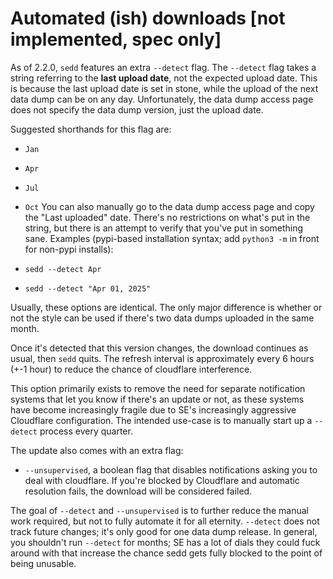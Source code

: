 # Automated (ish) downloads [not implemented, spec only]

As of 2.2.0, `sedd` features an extra `--detect` flag. The `--detect` flag takes a string referring to the **last upload date**, not the expected upload date. This is because the last upload date is set in stone, while the upload of the next data dump can be on any day. Unfortunately, the data dump access page does not specify the data dump version, just the upload date.

Suggested shorthands for this flag are:
* `Jan`
* `Apr`
* `Jul`
* `Oct`
You can also manually go to the data dump access page and copy the "Last uploaded" date. There's no restrictions on what's put in the string, but there is an attempt to verify that you've put in something sane. Examples (pypi-based installation syntax; add `python3 -m` in front for non-pypi installs):

* `sedd --detect Apr`
* `sedd --detect "Apr 01, 2025"`

Usually, these options are identical. The only major difference is whether or not the style can be used if there's two data dumps uploaded in the same month.

Once it's detected that this version changes, the download continues as usual, then `sedd` quits. The refresh interval is approximately every 6 hours (+-1 hour) to reduce the chance of cloudflare interference.

This option primarily exists to remove the need for separate notification systems that let you know if there's an update or not, as these systems have become increasingly fragile due to SE's increasingly aggressive Cloudflare configuration. The intended use-case is to manually start up a `--detect` process every quarter. 

The update also comes with an extra flag:
* `--unsupervised`, a boolean flag that disables notifications asking you to deal with cloudflare. If you're blocked by Cloudflare and automatic resolution fails, the download will be considered failed.

The goal of `--detect` and `--unsupervised` is to further reduce the manual work required, but not to fully automate it for all eternity. `--detect` does not track future changes; it's only good for one data dump release. In general, you shouldn't run `--detect` for months; SE has a lot of dials they could fuck around with that increase the chance sedd gets fully blocked to the point of being unusable.
